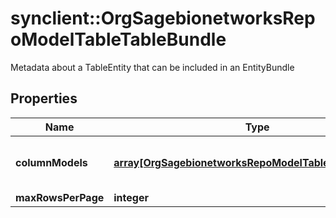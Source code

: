 # synclient::OrgSagebionetworksRepoModelTableTableBundle

Metadata about a TableEntity that can be included in an EntityBundle

## Properties
Name | Type | Description | Notes
------------ | ------------- | ------------- | -------------
**columnModels** | [**array[OrgSagebionetworksRepoModelTableColumnModel]**](org.sagebionetworks.repo.model.table.ColumnModel.md) | The list of ColumnModels currently used by this table. | [optional] 
**maxRowsPerPage** | **integer** |  | [optional] 



